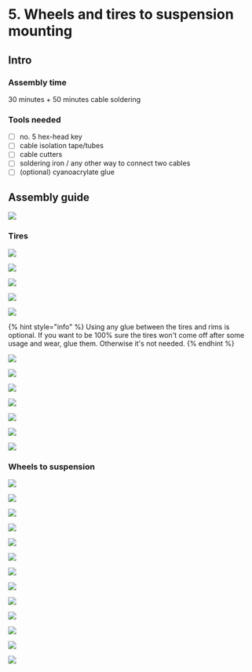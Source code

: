 # 5. Wheels and tires to suspension mounting

## Intro

### Assembly time

30 minutes + 50 minutes cable soldering

### Tools needed

* [ ] no. 5 hex-head key
* [ ] cable isolation tape/tubes
* [ ] cable cutters
* [ ] soldering iron / any other way to connect two cables
* [ ] \(optional\) cyanoacrylate glue

## Assembly guide

![](../.gitbook/assets/p1020496.jpg)

### Tires

![](../.gitbook/assets/p1020499.jpg)

![](../.gitbook/assets/p1020501.jpg)

![](../.gitbook/assets/p1020503.jpg)

![](../.gitbook/assets/p1020505.jpg)

![](../.gitbook/assets/p1020507.jpg)

{% hint style="info" %}
Using any glue between the tires and rims is optional. If you want to be 100% sure the tires won't come off after some usage and wear, glue them. Otherwise it's not needed.
{% endhint %}

![](../.gitbook/assets/p1020509.jpg)

![](../.gitbook/assets/p1020513.jpg)

![](../.gitbook/assets/p1020514.jpg)

![](../.gitbook/assets/p1020519.jpg)

![](../.gitbook/assets/p1020521.jpg)

![](../.gitbook/assets/p1020522.jpg)

![](../.gitbook/assets/p1020523.jpg)

### Wheels to suspension

![](../.gitbook/assets/p1020525.jpg)

![](../.gitbook/assets/p1020526.jpg)

![](../.gitbook/assets/p1020529.jpg)

![](../.gitbook/assets/p1020531.jpg)

![](../.gitbook/assets/p1020532.jpg)

![](../.gitbook/assets/p1020535.jpg)

![](../.gitbook/assets/p1020536.jpg)

![](../.gitbook/assets/p1020540.jpg)

![](../.gitbook/assets/p1020541.jpg)

![](../.gitbook/assets/p1020544.jpg)

![](../.gitbook/assets/p1020547.jpg)

![](../.gitbook/assets/p1020549.jpg)

![](../.gitbook/assets/p1020553.jpg)

